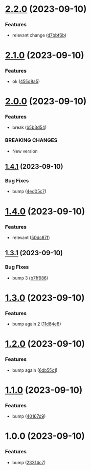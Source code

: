 # [2.2.0](https://github.com/josegoval/typescript-npm-templage-test/compare/v2.1.0...v2.2.0) (2023-09-10)


### Features

* relevant change ([d7bbf6b](https://github.com/josegoval/typescript-npm-templage-test/commit/d7bbf6b27f91da3cc260fae0633409a5cb86e866))

# [2.1.0](https://github.com/josegoval/typescript-npm-templage-test/compare/v2.0.0...v2.1.0) (2023-09-10)


### Features

* ok ([455d8a5](https://github.com/josegoval/typescript-npm-templage-test/commit/455d8a544571c9c79d742bfb3504962c2cc10432))

# [2.0.0](https://github.com/josegoval/typescript-npm-templage-test/compare/v1.4.1...v2.0.0) (2023-09-10)


### Features

* break ([b5b3d54](https://github.com/josegoval/typescript-npm-templage-test/commit/b5b3d54c222b3c9fb2e21b2cf9b2d2529d039c0a))


### BREAKING CHANGES

* New version

## [1.4.1](https://github.com/josegoval/typescript-npm-templage-test/compare/v1.4.0...v1.4.1) (2023-09-10)


### Bug Fixes

* bump ([4ed05c7](https://github.com/josegoval/typescript-npm-templage-test/commit/4ed05c74ef5bacb1c610f802616b2bdc53aacb0b))

# [1.4.0](https://github.com/josegoval/typescript-npm-templage-test/compare/v1.3.1...v1.4.0) (2023-09-10)


### Features

* relevant ([50dc87f](https://github.com/josegoval/typescript-npm-templage-test/commit/50dc87f07d8bbf56c24c3403f5e7c3ac13bdcae7))

## [1.3.1](https://github.com/josegoval/typescript-npm-templage-test/compare/v1.3.0...v1.3.1) (2023-09-10)


### Bug Fixes

* bump 3 ([b7ff986](https://github.com/josegoval/typescript-npm-templage-test/commit/b7ff9868cbb681625f4f78dad4f4527c0ee199a6))

# [1.3.0](https://github.com/josegoval/typescript-npm-templage-test/compare/v1.2.0...v1.3.0) (2023-09-10)


### Features

* bump again 2 ([11d84e8](https://github.com/josegoval/typescript-npm-templage-test/commit/11d84e836f111fceebbd9cecab25ddc2ee2a3b94))

# [1.2.0](https://github.com/josegoval/typescript-npm-templage-test/compare/v1.1.0...v1.2.0) (2023-09-10)


### Features

* bump again ([6db55c1](https://github.com/josegoval/typescript-npm-templage-test/commit/6db55c1ad43fbec50a08db2cc67af24fbe456cd3))

# [1.1.0](https://github.com/josegoval/typescript-npm-templage-test/compare/v1.0.0...v1.1.0) (2023-09-10)


### Features

* bump ([40167d9](https://github.com/josegoval/typescript-npm-templage-test/commit/40167d9bcb3a2fff26c46698b27edd634b8b10b4))

# 1.0.0 (2023-09-10)


### Features

* bump ([23314c7](https://github.com/josegoval/typescript-npm-templage-test/commit/23314c769340a4515864a90ade6ec0905f1498f0))
